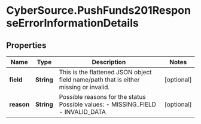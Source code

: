 # CyberSource.PushFunds201ResponseErrorInformationDetails

## Properties
Name | Type | Description | Notes
------------ | ------------- | ------------- | -------------
**field** | **String** | This is the flattened JSON object field name/path that is either missing or invalid.  | [optional] 
**reason** | **String** | Possible reasons for the status  Possible values:  - MISSING_FIELD - INVALID_DATA  | [optional] 


